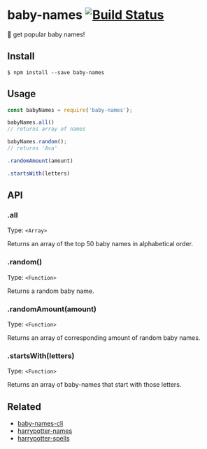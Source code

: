 # baby-names [![Build Status](https://travis-ci.org/ZakariaRidouh/baby-names.svg?branch=master)](https://travis-ci.org/ZakariaRidouh/baby-names)
:baby: get popular baby names!

## Install

```
$ npm install --save baby-names
```

## Usage

```javascript
const babyNames = require('baby-names');

babyNames.all()
// returns array of names

babyNames.random();
// returns 'Ava'

.randomAmount(amount)

.startsWith(letters)
```

## API

### .all

Type: `<Array>`

Returns an array of the top 50 baby names in alphabetical order.

### .random()

Type: `<Function>`

Returns a random baby name.

### .randomAmount(amount)

Type: `<Function>`

Returns an array of corresponding amount of random baby names.

### .startsWith(letters)

Type: `<Function>`

Returns an array of baby-names that start with those letters.

## Related
* [baby-names-cli](#)
* [harrypotter-names](#)
* [harrypotter-spells](#)
